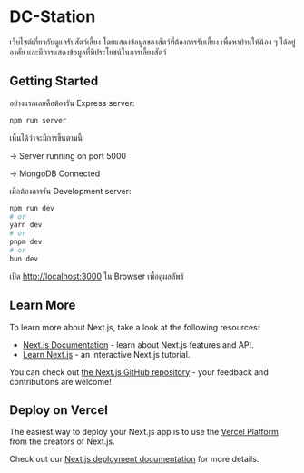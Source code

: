 # DC-Station
เว็บไซต์เกี่ยวกับดูแลรับสัตว์เลี้ยง โดยแสดงข้อมูลของสัตว์ที่ต้องการรับเลี้ยง เพื่อหาบ้านให้น้อง ๆ ได้อยู่อาศัย และมีการแสดงข้อมูลที่มีประโยชน์ในการเลี้ยงสัตว์

## Getting Started
อย่างแรกเลยคือต้องรัน Express server:
```bash
npm run server
```
เห็นได้ว่าจะมีการขึ้นตามนี้

-> Server running on port 5000 

-> MongoDB Connected

เมื่อต้องการรัน Development server:

```bash
npm run dev
# or
yarn dev
# or
pnpm dev
# or
bun dev
```

เปิด [http://localhost:3000](http://localhost:3000) ใน Browser เพื่อดูผลลัพธ์

## Learn More

To learn more about Next.js, take a look at the following resources:

- [Next.js Documentation](https://nextjs.org/docs) - learn about Next.js features and API.
- [Learn Next.js](https://nextjs.org/learn) - an interactive Next.js tutorial.

You can check out [the Next.js GitHub repository](https://github.com/vercel/next.js) - your feedback and contributions are welcome!

## Deploy on Vercel

The easiest way to deploy your Next.js app is to use the [Vercel Platform](https://vercel.com/new?utm_medium=default-template&filter=next.js&utm_source=create-next-app&utm_campaign=create-next-app-readme) from the creators of Next.js.

Check out our [Next.js deployment documentation](https://nextjs.org/docs/app/building-your-application/deploying) for more details.

